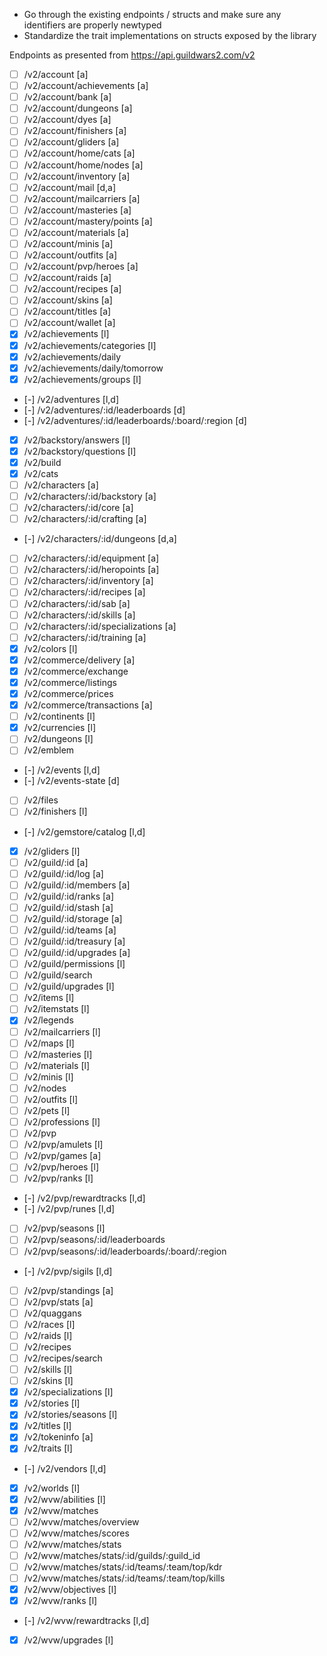 - Go through the existing endpoints / structs and make sure any identifiers are properly newtyped
- Standardize the trait implementations on structs exposed by the library

Endpoints as presented from https://api.guildwars2.com/v2
- [ ] /v2/account [a]
- [ ] /v2/account/achievements [a]
- [ ] /v2/account/bank [a]
- [ ] /v2/account/dungeons [a]
- [ ] /v2/account/dyes [a]
- [ ] /v2/account/finishers [a]
- [ ] /v2/account/gliders [a]
- [ ] /v2/account/home/cats [a]
- [ ] /v2/account/home/nodes [a]
- [ ] /v2/account/inventory [a]
- [ ] /v2/account/mail [d,a]
- [ ] /v2/account/mailcarriers [a]
- [ ] /v2/account/masteries [a]
- [ ] /v2/account/mastery/points [a]
- [ ] /v2/account/materials [a]
- [ ] /v2/account/minis [a]
- [ ] /v2/account/outfits [a]
- [ ] /v2/account/pvp/heroes [a]
- [ ] /v2/account/raids [a]
- [ ] /v2/account/recipes [a]
- [ ] /v2/account/skins [a]
- [ ] /v2/account/titles [a]
- [ ] /v2/account/wallet [a]
- [x] /v2/achievements [l]
- [X] /v2/achievements/categories [l]
- [x] /v2/achievements/daily
- [x] /v2/achievements/daily/tomorrow
- [X] /v2/achievements/groups [l]
- [-] /v2/adventures [l,d]
- [-] /v2/adventures/:id/leaderboards [d]
- [-] /v2/adventures/:id/leaderboards/:board/:region [d]
- [x] /v2/backstory/answers [l]
- [x] /v2/backstory/questions [l]
- [x] /v2/build
- [x] /v2/cats
- [ ] /v2/characters [a]
- [ ] /v2/characters/:id/backstory [a]
- [ ] /v2/characters/:id/core [a]
- [ ] /v2/characters/:id/crafting [a]
- [-] /v2/characters/:id/dungeons [d,a]
- [ ] /v2/characters/:id/equipment [a]
- [ ] /v2/characters/:id/heropoints [a]
- [ ] /v2/characters/:id/inventory [a]
- [ ] /v2/characters/:id/recipes [a]
- [ ] /v2/characters/:id/sab [a]
- [ ] /v2/characters/:id/skills [a]
- [ ] /v2/characters/:id/specializations [a]
- [ ] /v2/characters/:id/training [a]
- [x] /v2/colors [l]
- [x] /v2/commerce/delivery [a]
- [x] /v2/commerce/exchange
- [x] /v2/commerce/listings
- [x] /v2/commerce/prices
- [x] /v2/commerce/transactions [a]
- [ ] /v2/continents [l]
- [x] /v2/currencies [l]
- [ ] /v2/dungeons [l]
- [ ] /v2/emblem
- [-] /v2/events [l,d]
- [-] /v2/events-state [d]
- [ ] /v2/files
- [ ] /v2/finishers [l]
- [-] /v2/gemstore/catalog [l,d]
- [x] /v2/gliders [l]
- [ ] /v2/guild/:id [a]
- [ ] /v2/guild/:id/log [a]
- [ ] /v2/guild/:id/members [a]
- [ ] /v2/guild/:id/ranks [a]
- [ ] /v2/guild/:id/stash [a]
- [ ] /v2/guild/:id/storage [a]
- [ ] /v2/guild/:id/teams [a]
- [ ] /v2/guild/:id/treasury [a]
- [ ] /v2/guild/:id/upgrades [a]
- [ ] /v2/guild/permissions [l]
- [ ] /v2/guild/search
- [ ] /v2/guild/upgrades [l]
- [ ] /v2/items [l]
- [ ] /v2/itemstats [l]
- [x] /v2/legends
- [ ] /v2/mailcarriers [l]
- [ ] /v2/maps [l]
- [ ] /v2/masteries [l]
- [ ] /v2/materials [l]
- [ ] /v2/minis [l]
- [ ] /v2/nodes
- [ ] /v2/outfits [l]
- [ ] /v2/pets [l]
- [ ] /v2/professions [l]
- [ ] /v2/pvp
- [ ] /v2/pvp/amulets [l]
- [ ] /v2/pvp/games [a]
- [ ] /v2/pvp/heroes [l]
- [ ] /v2/pvp/ranks [l]
- [-] /v2/pvp/rewardtracks [l,d]
- [-] /v2/pvp/runes [l,d]
- [ ] /v2/pvp/seasons [l]
- [ ] /v2/pvp/seasons/:id/leaderboards
- [ ] /v2/pvp/seasons/:id/leaderboards/:board/:region
- [-] /v2/pvp/sigils [l,d]
- [ ] /v2/pvp/standings [a]
- [ ] /v2/pvp/stats [a]
- [ ] /v2/quaggans
- [ ] /v2/races [l]
- [ ] /v2/raids [l]
- [ ] /v2/recipes
- [ ] /v2/recipes/search
- [ ] /v2/skills [l]
- [ ] /v2/skins [l]
- [x] /v2/specializations [l]
- [x] /v2/stories [l]
- [x] /v2/stories/seasons [l]
- [x] /v2/titles [l]
- [X] /v2/tokeninfo [a]
- [x] /v2/traits [l]
- [-] /v2/vendors [l,d]
- [x] /v2/worlds [l]
- [x] /v2/wvw/abilities [l]
- [x] /v2/wvw/matches
- [ ] /v2/wvw/matches/overview
- [ ] /v2/wvw/matches/scores
- [ ] /v2/wvw/matches/stats
- [ ] /v2/wvw/matches/stats/:id/guilds/:guild_id
- [ ] /v2/wvw/matches/stats/:id/teams/:team/top/kdr
- [ ] /v2/wvw/matches/stats/:id/teams/:team/top/kills
- [x] /v2/wvw/objectives [l]
- [x] /v2/wvw/ranks [l]
- [-] /v2/wvw/rewardtracks [l,d]
- [x] /v2/wvw/upgrades [l]